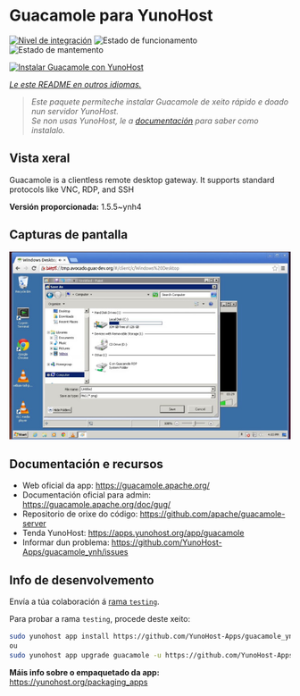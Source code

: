 <!--
NOTA: Este README foi creado automáticamente por <https://github.com/YunoHost/apps/tree/master/tools/readme_generator>
NON debe editarse manualmente.
-->

# Guacamole para YunoHost

[![Nivel de integración](https://apps.yunohost.org/badge/integration/guacamole)](https://ci-apps.yunohost.org/ci/apps/guacamole/)
![Estado de funcionamento](https://apps.yunohost.org/badge/state/guacamole)
![Estado de mantemento](https://apps.yunohost.org/badge/maintained/guacamole)

[![Instalar Guacamole con YunoHost](https://install-app.yunohost.org/install-with-yunohost.svg)](https://install-app.yunohost.org/?app=guacamole)

*[Le este README en outros idiomas.](./ALL_README.md)*

> *Este paquete permíteche instalar Guacamole de xeito rápido e doado nun servidor YunoHost.*  
> *Se non usas YunoHost, le a [documentación](https://yunohost.org/install) para saber como instalalo.*

## Vista xeral

Guacamole is a clientless remote desktop gateway. It supports standard protocols like VNC, RDP, and SSH

**Versión proporcionada:** 1.5.5~ynh4

## Capturas de pantalla

![Captura de pantalla de Guacamole](./doc/screenshots/screenshot1.jpg)

## Documentación e recursos

- Web oficial da app: <https://guacamole.apache.org/>
- Documentación oficial para admin: <https://guacamole.apache.org/doc/gug/>
- Repositorio de orixe do código: <https://github.com/apache/guacamole-server>
- Tenda YunoHost: <https://apps.yunohost.org/app/guacamole>
- Informar dun problema: <https://github.com/YunoHost-Apps/guacamole_ynh/issues>

## Info de desenvolvemento

Envía a túa colaboración á [rama `testing`](https://github.com/YunoHost-Apps/guacamole_ynh/tree/testing).

Para probar a rama `testing`, procede deste xeito:

```bash
sudo yunohost app install https://github.com/YunoHost-Apps/guacamole_ynh/tree/testing --debug
ou
sudo yunohost app upgrade guacamole -u https://github.com/YunoHost-Apps/guacamole_ynh/tree/testing --debug
```

**Máis info sobre o empaquetado da app:** <https://yunohost.org/packaging_apps>
